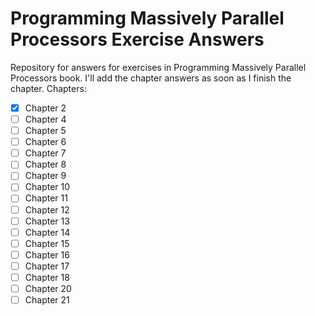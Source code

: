 # Programming Massively Parallel Processors Exercise Answers
Repository for answers for exercises in Programming Massively Parallel Processors book.
I'll add the chapter answers as soon as I finish the chapter.
Chapters:
- [x] Chapter 2
- [ ] Chapter 4
- [ ] Chapter 5
- [ ] Chapter 6
- [ ] Chapter 7
- [ ] Chapter 8
- [ ] Chapter 9
- [ ] Chapter 10
- [ ] Chapter 11
- [ ] Chapter 12
- [ ] Chapter 13
- [ ] Chapter 14
- [ ] Chapter 15
- [ ] Chapter 16
- [ ] Chapter 17
- [ ] Chapter 18
- [ ] Chapter 20
- [ ] Chapter 21
